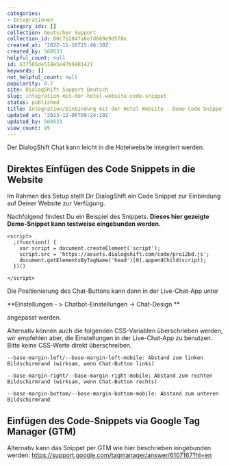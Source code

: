 ```yaml
---
categories:
- Integrationen
category_ids: []
collection: Deutscher Support
collection_id: 60c7b284fa6e7d669e9d5f8e
created_at: '2022-11-16T15:46:38Z'
created_by: 560533
helpful_count: null
id: 637505de514e5e47b9481421
keywords: []
not_helpful_count: null
popularity: 0.7
site: DialogShift Support Deutsch
slug: integration-mit-der-hotel-website-code-snippet
status: published
title: Integration/Einbindung mit der Hotel Website - Demo Code Snippet
updated_at: '2023-12-06T09:24:20Z'
updated_by: 560533
view_count: 95
---
```


Der DialogShift Chat kann leicht in die Hotelwebsite integriert werden.

## Direktes Einfügen des Code Snippets in die Website

Im Rahmen des Setup stellt Dir DialogShift ein Code Snippet zur Einbindung auf Deiner Website zur Verfügung.

Nachfolgend findest Du ein Beispiel des Snippets. **Dieses hier gezeigte Demo-Snippet kann testweise eingebunden werden.**
    
    
    <script>
      ;(function() {
        var script = document.createElement('script');
        script.src = 'https://assets.dialogshift.com/code/pro12bd.js';
        document.getElementsByTagName('head')[0].appendChild(script);
      })()
    
    </script>

Die Positionierung des Chat-Buttons kann dann in der Live-Chat-App unter 

**Einstellungen - > Chatbot-Einstellungen -> Chat-Design **

angepasst werden. 

Alternativ können auch die folgenden CSS-Variablen überschrieben werden, wir empfehlen aber, die Einstellungen in der Live-Chat-App zu benutzen. Bitte keine CSS-Werte direkt überschreiben.
    
    
    --base-margin-left/--base-margin-left-mobile: Abstand zum linken Bildschirmrand (wirksam, wenn Chat-Button links)
    
    --base-margin-right/--base-margin-right-mobile: Abstand zum rechten Bildschirmrand (wirksam, wenn Chat-Button rechts)
    
    --base-margin-bottom/--base-margin-bottom-mobile: Abstand zum unteren Bildschirmrand

## Einfügen des Code-Snippets via Google Tag Manager (GTM)

Alternativ kann das Snippet per GTM wie hier beschrieben eingebunden werden: <https://support.google.com/tagmanager/answer/6107167?hl=en>

##
